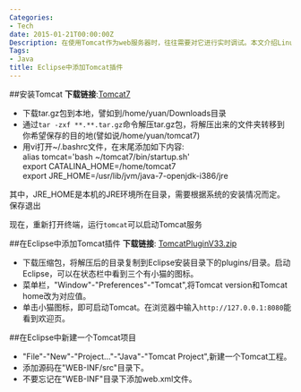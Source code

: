 ```yaml
---
Categories:
- Tech
date: 2015-01-21T00:00:00Z
Description: 在使用Tomcat作为web服务器时，往往需要对它进行实时调试。本文介绍Linux下安装Tomcat、并在Eclipse中添加Tomcat插件的方法
Tags:
- Java
title: Eclipse中添加Tomcat插件
---
```


##安装Tomcat
**下载链接**:[Tomcat7](http://tomcat.apache.org/download-70.cgi)    

- 下载tar.gz包到本地，譬如到/home/yuan/Downloads目录   
- 通过`tar -zxf **.**.tar.gz`命令解压tar.gz包，将解压出来的文件夹转移到你希望保存的目的地(譬如说/home/yuan/tomcat7)   
- 用vi打开~/.bashrc文件，在末尾添加如下内容:   
       alias tomcat='bash ~/tomcat7/bin/startup.sh'         
	   export CATALINA\_HOME=/home/tomcat7           
	   export JRE\_HOME=/usr/lib/jvm/java-7-openjdk-i386/jre     

其中，JRE\_HOME是本机的JRE环境所在目录，需要根据系统的安装情况而定。   
保存退出  

现在，重新打开终端，运行`tomcat`可以启动Tomcat服务   

##在Eclipse中添加Tomcat插件
**下载链接**: [TomcatPluginV33.zip](http://www.eclipsetotale.com/tomcatPlugin/tomcatPluginV33.zip)    

- 下载压缩包，将解压后的目录复制到Eclipse安装目录下的plugins/目录。启动Eclipse，可以在状态栏中看到三个有小猫的图标。   
- 菜单栏，"Window"-"Preferences"-"Tomcat",将Tomcat version和Tomcat home改为对应值。  
- 单击小猫图标，即可启动Tomcat。在浏览器中输入`http://127.0.0.1:8080`能看到欢迎页。   

##在Eclipse中新建一个Tomcat项目
- "File"-"New"-"Project..."-"Java"-"Tomcat Project",新建一个Tomcat工程。   
- 添加源码在"WEB-INF/src"目录下。   
- 不要忘记在"WEB-INF"目录下添加web.xml文件。  

